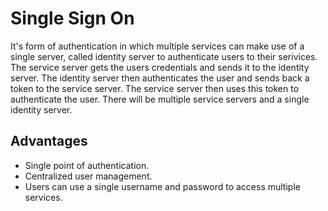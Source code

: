 # Single Sign On

It's form of authentication in which multiple services can make use of a single server, called identity server to authenticate users to their serivices. The service server gets the  users credentials and sends it to the identity server. The identity server then authenticates the user and sends back a token to the service server. The service server then uses this token to authenticate the user.
There will be multiple service servers and a single identity server.

## Advantages

- Single point of authentication.
- Centralized user management.
- Users can use a single username and password to access multiple services.